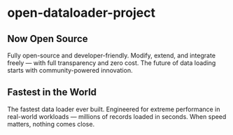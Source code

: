 # open-dataloader-project

## Now Open Source

Fully open-source and developer-friendly. Modify, extend, and integrate freely — with full transparency and zero cost. The future of data loading starts with community-powered innovation.

## Fastest in the World

The fastest data loader ever built. Engineered for extreme performance in real-world workloads — millions of records loaded in seconds. When speed matters, nothing comes close.
